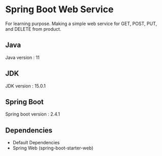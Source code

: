 # Spring Boot Web Service

For learning purpose. Making a simple web service for GET, POST, PUT, and DELETE from product.

## Java

Java version : 11

## JDK

JDK version : 15.0.1

## Spring Boot

Spring boot version : 2.4.1

## Dependencies

- Default Dependencies
- Spring Web (spring-boot-starter-web)
